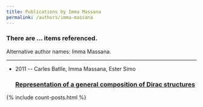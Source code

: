 ```yaml
---
title: Publications by Imma Massana
permalink: /authors/imma-massana
---
```


<h3 id="number-posts">There are ... items referenced.</h3>
<p id='info-authors'>Alternative author names: Imma Massana.</p>
<hr />
<ul class="post-list">
<li><span class='post-meta'>2011 -- Carles Batlle, Imma Massana, Ester Simo</span><h3><a class='post-link' href="{{ site.baseurl }}/representation-of-a-general-composition-of-dirac-structures">Representation of a general composition of Dirac structures</a></h3></li>

</ul>
{% include count-posts.html %}
